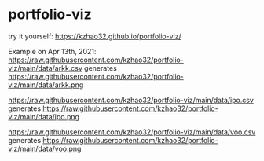 # portfolio-viz
try it yourself: https://kzhao32.github.io/portfolio-viz/

Example on Apr 13th, 2021:
https://raw.githubusercontent.com/kzhao32/portfolio-viz/main/data/arkk.csv generates https://raw.githubusercontent.com/kzhao32/portfolio-viz/main/data/arkk.png

https://raw.githubusercontent.com/kzhao32/portfolio-viz/main/data/ipo.csv generates https://raw.githubusercontent.com/kzhao32/portfolio-viz/main/data/ipo.png

https://raw.githubusercontent.com/kzhao32/portfolio-viz/main/data/voo.csv generates https://raw.githubusercontent.com/kzhao32/portfolio-viz/main/data/voo.png
